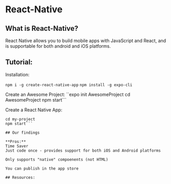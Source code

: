 # React-Native


## What is React-Native?
React Native allows you to build mobile apps with JavaScript and React, and is supportable for both android and iOS platforms.  

## Tutorial:
Installation:

```npm i -g create-react-native-app```
 ```npm install -g expo-cli```


Create an Awesome Project:
``expo init AwesomeProject
  cd AwesomeProject
  npm start```


Create a React Native App:
```create-react-native-app my-project
cd my-project
npm start```

## Our findings

**Pros:**
Time Saver 
Just code once - provides support for both iOS and Android platforms

Only supports "native" compoenents (not HTML)

You can publish in the app store

## Resources:

